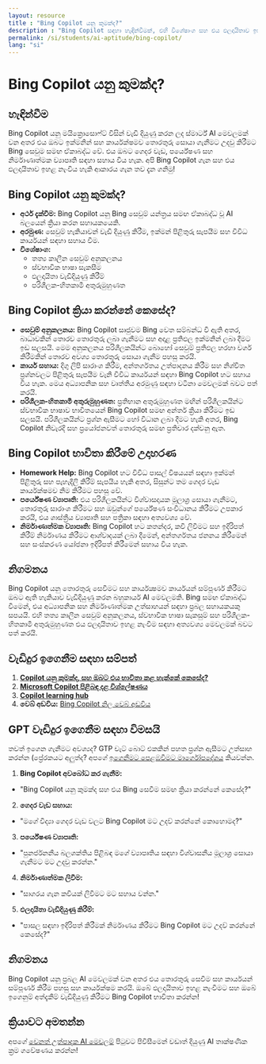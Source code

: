 ```yaml
---
layout: resource
title : "Bing Copilot යනු කුමක්ද?"
description : "Bing Copilot සඳහා හැඳින්වීමක්, එහි විශේෂාංග සහ එය ඵලදායිතාව ඉහළ නංවන ආකාරය."
permalink: /si/students/ai-aptitude/bing-copilot/
lang: "si"
---
```


# Bing Copilot යනු කුමක්ද?

## හැඳින්වීම
Bing Copilot යනු මයික්‍රොසොෆ්ට් විසින් වැඩි දියුණු කරන ලද ස්මාර්ට් AI මෙවලමක් වන අතර එය ඔබට ඉක්මනින් සහ කාර්යක්ෂමව තොරතුරු සොයා ගැනීමට උදවු කිරීමට Bing සෙවුම සමඟ ඒකාබද්ධ වේ. එය ඔබට ගෙදර වැඩ, පර්යේෂණ සහ නිර්මාණාත්මක ව්‍යාපෘති සඳහා සහාය විය හැක. අපි Bing Copilot ගැන සහ එය ඵලදායිතාව ඉහළ නැංවිය හැකි ආකාරය ගැන තව දැන ගනිමු!

## Bing Copilot යනු කුමක්ද?
- **අර්ථ දැක්වීම:** Bing Copilot යනු Bing සෙවුම් යන්ත්‍රය සමඟ ඒකාබද්ධ වූ AI බලයෙන් ක්‍රියා කරන සහායකයෙකි.
- **අරමුණ:** සෙවුම් හැකියාවන් වැඩි දියුණු කිරීම, ඉක්මන් පිළිතුරු සැපයීම සහ විවිධ කාර්යයන් සඳහා සහාය වීම.
- **විශේෂාංග:**
  - තත්‍ය කාලීන සෙවුම් අනුකලනය
  - ස්වභාවික භාෂා සැකසීම
  - ඵලදායිතා වැඩිදියුණු කිරීම්
  - පරිශීලක-හිතකාමී අතුරුමුහුණත

## Bing Copilot ක්‍රියා කරන්නේ කෙසේද?
- **සෙවුම් අනුකලනය:** Bing Copilot සෘජුවම Bing වෙත සම්බන්ධ වී ඇති අතර, බාධාවකින් තොරව තොරතුරු ලබා ගැනීමට සහ අදාළ ප්‍රතිඵල ඉක්මනින් ලබා දීමට ඉඩ සලසයි. මෙම අනුකලනය පරිශීලකයින්ට බොහෝ සෙවුම් ප්‍රතිඵල හරහා වර්ග කිරීමකින් තොරව අවශ්‍ය තොරතුරු සොයා ගැනීම පහසු කරයි.
- **කාර්ය සහාය:** දිගු ලිපි සාරාංශ කිරීම, අන්තර්ගතය උත්පාදනය කිරීම සහ නිශ්චිත ප්‍රශ්නවලට පිළිතුරු සැපයීම වැනි විවිධ කාර්යයන් සඳහා Bing Copilot හට සහාය විය හැක. මෙය අධ්‍යාපනික සහ වෘත්තීය අරමුණු සඳහා වටිනා මෙවලමක් බවට පත් කරයි.
- **පරිශීලක-හිතකාමී අතුරුමුහුණත:** ප්‍රතිභාන අතුරුමුහුණත මඟින් පරිශීලකයින්ට ස්වභාවික භාෂාව භාවිතයෙන් Bing Copilot සමඟ අන්තර් ක්‍රියා කිරීමට ඉඩ සලසයි. පරිශීලකයින්ට ප්‍රශ්න ඇසීමට හෝ විධාන ලබා දීමට හැකි අතර, Bing Copilot නිවැරදි සහ ප්‍රයෝජනවත් තොරතුරු සමඟ ප්‍රතිචාර දක්වනු ඇත.

## Bing Copilot භාවිතා කිරීමේ උදාහරණ
- **Homework Help:** Bing Copilot හට විවිධ පාසල් විෂයයන් සඳහා ඉක්මන් පිළිතුරු සහ පැහැදිලි කිරීම් සැපයිය හැකි අතර, සිසුන්ට තම ගෙදර වැඩ කාර්යක්ෂමව නිම කිරීමට පහසු වේ.
- **පර්යේෂණ ව්‍යාපෘති:** එය පරිශීලකයින්ට විශ්වාසදායක මූලාශ්‍ර සොයා ගැනීමට, තොරතුරු සාරාංශ කිරීමට සහ ඔවුන්ගේ පර්යේෂණ සංවිධානය කිරීමට උපකාර කරයි, එය ශාස්ත්‍රීය ව්‍යාපෘති සහ පත්‍රිකා සඳහා අත්‍යවශ්‍ය වේ.
- **නිර්මාණාත්මක ව්‍යාපෘති:** Bing Copilot හට කතන්දර, කවි ලිවීමට සහ ඉදිරිපත් කිරීම් නිර්මාණය කිරීමට ආශ්වාදයක් ලබා දීමෙන්, අන්තර්ගතය ජනනය කිරීමෙන් සහ සංස්කරණ යෝජනා ඉදිරිපත් කිරීමෙන් සහාය විය හැක.

## නිගමනය
Bing Copilot යනු තොරතුරු සෙවීමට සහ කාර්යක්‍ෂමව කාර්යයන් සම්පූර්ණ කිරීමට ඔබට ඇති හැකියාව වැඩිදියුණු කරන බහුකාර්ය AI මෙවලමකි. Bing සමඟ ඒකාබද්ධ වීමෙන්, එය අධ්‍යාපනික සහ නිර්මාණාත්මක උත්සාහයන් සඳහා ප්‍රබල සහායකයකු සපයයි. එහි තත්‍ය කාලීන සෙවුම් අනුකලනය, ස්වභාවික භාෂා සැකසුම් සහ පරිශීලක-හිතකාමී අතුරුමුහුණත එය ඵලදායිතාව ඉහළ නැංවීම සඳහා අත්‍යවශ්‍ය මෙවලමක් බවට පත් කරයි.

## වැඩිදුර ඉගෙනීම සඳහා සම්පත්

1. **[Copilot යනු කුමක්ද, සහ ඔබට එය භාවිතා කළ හැක්කේ කෙසේද?](https://www.microsoft.com/en-us/bing/do-more-with-ai/what-is-bing-chat-and-how-can-you-use-it)**
2. **[Microsoft Copilot පිළිබඳ දළ විශ්ලේෂණය](https://learn.microsoft.com/en-us/copilot/overview)**
3. **[Copilot learning hub](https://learn.microsoft.com/en-us/copilot/)**
4. **වෙබ් අඩවිය:** [Bing Copilot නිල වෙබ් අඩවිය](https://www.bing.com/copilot)

## GPT වැඩිදුර ඉගෙනීම සඳහා විමසයි
තවත් ඉගෙන ගැනීමට අවශ්‍යද? GTP චැට් බොට් එකකින් පහත ප්‍රශ්න ඇසීමට උත්සාහ කරන්න
(ප්‍රේරකයට අලුත්ද? අපගේ [ඉගෙනීමට පෙළඹවීමට මාර්ගෝපදේශය](../guide-to-prompting-for-learning/) කියවන්න.

1. **Bing Copilot අවබෝධ කර ගැනීම:**
 - "Bing Copilot යනු කුමක්ද සහ එය Bing සෙවීම සමඟ ක්‍රියා කරන්නේ කෙසේද?"
2. **ගෙදර වැඩ සහාය:**
 - "මගේ විද්‍යා ගෙදර වැඩ වලට Bing Copilot මට උදව් කරන්නේ කොහොමද?"
3. **පර්යේෂණ ව්‍යාපෘති:**
 - "පුනර්ජනනීය බලශක්තිය පිළිබඳ මගේ ව්‍යාපෘතිය සඳහා විශ්වාසනීය මූලාශ්‍ර සොයා ගැනීමට මට උදවු කරන්න."
4. **නිර්මාණාත්මක ලිවීම:**
 - "සාගරය ගැන කවියක් ලිවීමට මට සහාය වන්න."
5. **ඵලදායිතා වැඩිදියුණු කිරීම්:**
 - "පාසල සඳහා ඉදිරිපත් කිරීමක් නිර්මාණය කිරීමට Bing Copilot මට උදව් කරන්නේ කෙසේද?"

## නිගමනය
Bing Copilot යනු ප්‍රබල AI මෙවලමක් වන අතර එය තොරතුරු සෙවීම සහ කාර්යයන් සම්පූර්ණ කිරීම පහසු සහ කාර්යක්ෂම කරයි. ඔබේ ඵලදායිතාව ඉහළ නැංවීමට සහ ඔබේ ඉගෙනුම් අත්දැකීම් වැඩිදියුණු කිරීමට Bing Copilot භාවිතා කරන්න!

## ක්‍රියාවට අමතන්න
අපගේ [වෙනත් උත්පාදක AI මෙවලම්](../other-generative-ai-tools/) පිටුවට පිවිසීමෙන් වඩාත් දියුණු AI තාක්ෂණික ක්‍රම ගවේෂණය කරන්න!